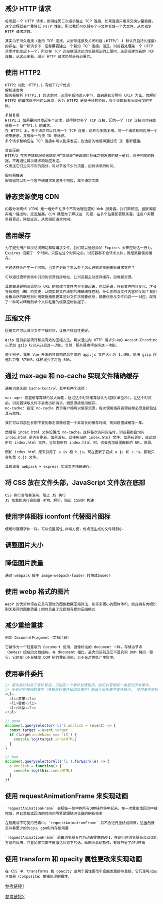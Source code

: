 ## 减少 HTTP 请求

    每发起一个 HTTP 请求，都得经历三次握手建立 TCP 连接，如果连接只用来交换少量数据，这个过程就会严重降低 HTTP 性能。所以我们可以将多个小文件合成一个大文件，从而减少 HTTP 请求次数。

    其实由于持久连接（重用 TCP 连接，以消除连接及关闭时延；HTTP/1.1 默认开启持久连接）的存在，每个新请求不一定都需要建立一个新的 TCP 连接。但是，浏览器处理完一个 HTTP 请求才能发起下一个，所以在 TCP 连接数没达到浏览器规定的上限时，还是会建立新的 TCP 连接。从这点来看，减少 HTTP 请求仍然是有必要的。
## 使用 HTTP2
    HTTP2 相比 HTTP1.1 有如下几个优点：
    解析速度快
    服务器解析 HTTP1.1 的请求时，必须不断地读入字节，直到遇到分隔符 CRLF 为止。而解析 HTTP2 的请求就不用这么麻烦，因为 HTTP2 是基于帧的协议，每个帧都有表示帧长度的字段。

    多路复用
    HTTP1.1 如果要同时发起多个请求，就得建立多个 TCP 连接，因为一个 TCP 连接同时只能处理一个 HTTP1.1 的请求。
    在 HTTP2 上，多个请求可以共用一个 TCP 连接，这称为多路复用。同一个请求和响应用一个流来表示，并有唯一的流 ID 来标识。
    多个请求和响应在 TCP 连接中可以乱序发送，到达目的地后再通过流 ID 重新组建。

    首部压缩
    HTTP/2 在客户端和服务器端使用“首部表”来跟踪和存储之前发送的键－值对，对于相同的数据，不再通过每次请求和响应发送。
    仅发送它们之间不同的部分，可以节省不少的流量，加快请求的时间。

    服务器推送
    服务器可以对一个客户端请求发送多个响应，减少请求次数

## 静态资源使用 CDN
    内容分发网络（CDN）是一组分布在多个不同地理位置的 Web 服务器。我们都知道，当服务器离用户越远时，延迟越高。CDN 就是为了解决这一问题，在多个位置部署服务器，让用户离服务器更近，降低延迟，从而缩短请求时间。

## 善用缓存
    为了避免用户每次访问网站都得请求文件，我们可以通过添加 Expires 头来控制这一行为。Expires 设置了一个时间，只要在这个时间之前，浏览器都不会请求文件，而是直接使用缓存。

    不过这样会产生一个问题，当文件更新了怎么办？怎么通知浏览器重新请求文件？

    可以通过更新页面中引用的资源链接地址，让浏览器主动放弃缓存，加载新资源。

    具体做法是把资源地址 URL 的修改与文件内容关联起来，也就是说，只有文件内容变化，才会导致相应 URL 的变更，从而实现文件级别的精确缓存控制。什么东西与文件内容相关呢？我们会很自然的联想到利用数据摘要要算法对文件求摘要信息，摘要信息与文件内容一一对应，就有了一种可以精确到单个文件粒度的缓存控制依据了。

## 压缩文件
    压缩文件可以减少文件下载时间，让用户体验性更好。

    gzip 是目前最流行和最有效的压缩方法。可以通过向 HTTP 请求头中的 Accept-Encoding 头添加 gzip 标识来开启这一功能。当然，服务器也得支持这一功能。

    举个例子，我用 Vue 开发的项目构建后生成的 app.js 文件大小为 1.4MB，使用 gzip 压缩后只有 573KB，体积减少了将近 60%。

## 通过 max-age 和 no-cache 实现文件精确缓存
    通用消息头部 Cache-Control 其中有两个选项：

    max-age: 设置缓存存储的最大周期，超过这个时间缓存被认为过期(单位秒)。在这个时间前，浏览器读取文件不会发出新请求，而是直接使用缓存。
    no-cache: 指定 no-cache 表示客户端可以缓存资源，每次使用缓存资源前都必须重新验证其有效性。

    我们可以将那些长期不变的静态资源设置一个非常长的缓存时间，例如设置成缓存一年。

    然后将 index.html 文件设置成 no-cache。这样每次访问网站时，浏览器都会询问 index.html 是否有更新，如果没有，就使用旧的 index.html 文件。如果有更新，就读取新的 index.html 文件。当加载新的 index.html 时，也会去加载里面新的 URL 资源。

    例如 index.html 原来引用了 a.js 和 b.js，现在更新了变成 a.js 和 c.js。那就只会加载 c.js 文件。

    具体请看 webpack + express 实现文件精确缓存。

## 将 CSS 放在文件头部，JavaScript 文件放在底部
    CSS 执行会阻塞渲染，阻止 JS 执行
    JS 加载和执行会阻塞 HTML 解析，阻止 CSSOM 构建

## 使用字体图标 iconfont 代替图片图标
    使用时就跟字体一样，可以设置属性,非常方便，优点是生成的文件特别小

## 调整图片大小

## 降低图片质量
    通过 webpack 插件 image-webpack-loader 转换成base64

## 使用 webp 格式的图片
    WebP 的优势体现在它具有更优的图像数据压缩算法，能带来更小的图片体积，而且拥有肉眼识别无差异的图像质量；同时具备了无损和有损的压缩模式
## 减少重绘重排
    例如 DocumentFragment（文档片段）

    它被作为一个轻量版的 Document 使用，就像标准的 document 一样，存储由节点（nodes）组成的文档结构。与 document 相比，最大的区别是它不是真实 DOM 树的一部分，它的变化不会触发 DOM 树的重新渲染，且不会对性能产生影响。

## 使用事件委托
```js
// 事件委托利用了事件冒泡，只指定一个事件处理程序，就可以管理某一类型的所有事件。
// 所有用到按钮的事件（多数鼠标事件和键盘事件）都适合采用事件委托技术， 使用事件委托可以节省内存。
<ul>
  <li>苹果</li>
  <li>香蕉</li>
  <li>凤梨</li>
</ul>

// good
document.querySelector('ul').onclick = (event) => {
  const target = event.target
  if (target.nodeName === 'LI') {
    console.log(target.innerHTML)
  }
}

// bad
document.querySelectorAll('li').forEach((e) => {
  e.onclick = function() {
    console.log(this.innerHTML)
  }
})
```

## 使用 requestAnimationFrame 来实现动画
    `requestAnimationFrame` 会把每一帧中的所有DOM操作集中起来，在一次重绘或回流中就完成，并且重绘或回流的时间间隔紧紧跟随浏览器的刷新频率

    在隐藏或不可见的元素中，`requestAnimationFrame` 将不会进行重绘或回流，这当然就意味着更少的的cpu，gpu和内存使用量

    `requestAnimationFrame` 是由浏览器专门为动画提供的API，在运行时浏览器会自动优化方法的调用，并且如果页面不是激活状态下的话，动画会自动暂停，有效节省了CPU开销

## 使用 transform 和 opacity 属性更改来实现动画
    在 CSS 中，transforms 和 opacity 这两个属性更改不会触发重排与重绘，它们是可以由合成器（composite）单独处理的属性。

[参考链接1](https://github.com/woai3c/Front-end-articles/blob/master/http-https-http2.md)

[参考链接2](https://juejin.cn/post/6892994632968306702#heading-47)